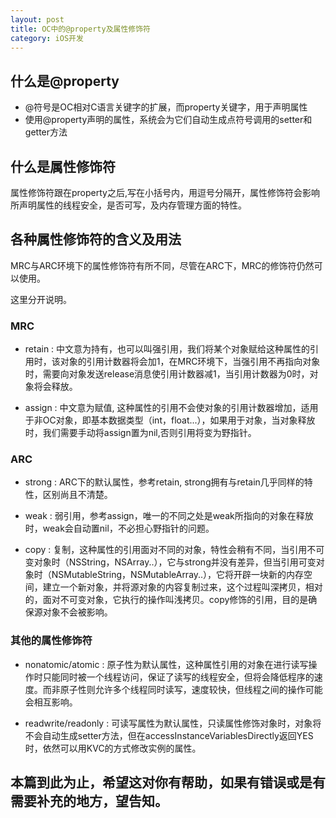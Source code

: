 ```yaml
---
layout: post
title: OC中的@property及属性修饰符
category: iOS开发
---
```


## 什么是@property

+ @符号是OC相对C语言关键字的扩展，而property关键字，用于声明属性
+ 使用@property声明的属性，系统会为它们自动生成点符号调用的setter和getter方法

## 什么是属性修饰符

属性修饰符跟在property之后,写在小括号内，用逗号分隔开，属性修饰符会影响所声明属性的线程安全，是否可写，及内存管理方面的特性。

## 各种属性修饰符的含义及用法

MRC与ARC环境下的属性修饰符有所不同，尽管在ARC下，MRC的修饰符仍然可以使用。

这里分开说明。

### MRC

+ retain : 中文意为持有，也可以叫强引用，我们将某个对象赋给这种属性的引用时，该对象的引用计数器将会加1，在MRC环境下，当强引用不再指向对象时，需要向对象发送release消息使引用计数器减1，当引用计数器为0时，对象将会释放。

+ assign : 中文意为赋值, 这种属性的引用不会使对象的引用计数器增加，适用于非OC对象，即基本数据类型（int，float...），如果用于对象，当对象释放时，我们需要手动将assign置为nil,否则引用将变为野指针。

### ARC

+ strong : ARC下的默认属性，参考retain, strong拥有与retain几乎同样的特性，区别尚且不清楚。

+ weak : 弱引用，参考assign，唯一的不同之处是weak所指向的对象在释放时，weak会自动置nil，不必担心野指针的问题。

+ copy : 复制，这种属性的引用面对不同的对象，特性会稍有不同，当引用不可变对象时（NSString，NSArray..），它与strong并没有差异，但当引用可变对象时（NSMutableString，NSMutableArray..），它将开辟一块新的内存空间，建立一个新对象，并将源对象的内容复制过来，这个过程叫深拷贝，相对的，面对不可变对象，它执行的操作叫浅拷贝。copy修饰的引用，目的是确保源对象不会被影响。

### 其他的属性修饰符

+ nonatomic/atomic : 原子性为默认属性，这种属性引用的对象在进行读写操作时只能同时被一个线程访问，保证了读写的线程安全，但将会降低程序的速度。而非原子性则允许多个线程同时读写，速度较快，但线程之间的操作可能会相互影响。

+ readwrite/readonly : 可读写属性为默认属性，只读属性修饰对象时，对象将不会自动生成setter方法，但在accessInstanceVariablesDirectly返回YES时，依然可以用KVC的方式修改实例的属性。


## 本篇到此为止，希望这对你有帮助，如果有错误或是有需要补充的地方，望告知。


